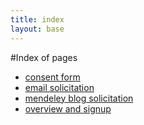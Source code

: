 ```yaml
---
title: index
layout: base
---
```


#Index of pages

* [consent form](http://jasonpriem.github.com/schol-search-study/consent.html)
* [email solicitation](http://jasonpriem.github.com/schol-search-study/email_solicitation.html)
* [mendeley blog solicitation](http://jasonpriem.github.com/schol-search-study/mendeley_blog_solicitation.html)
* [overview and signup](http://jasonpriem.github.com/schol-search-study/overview_and_signup.html)
